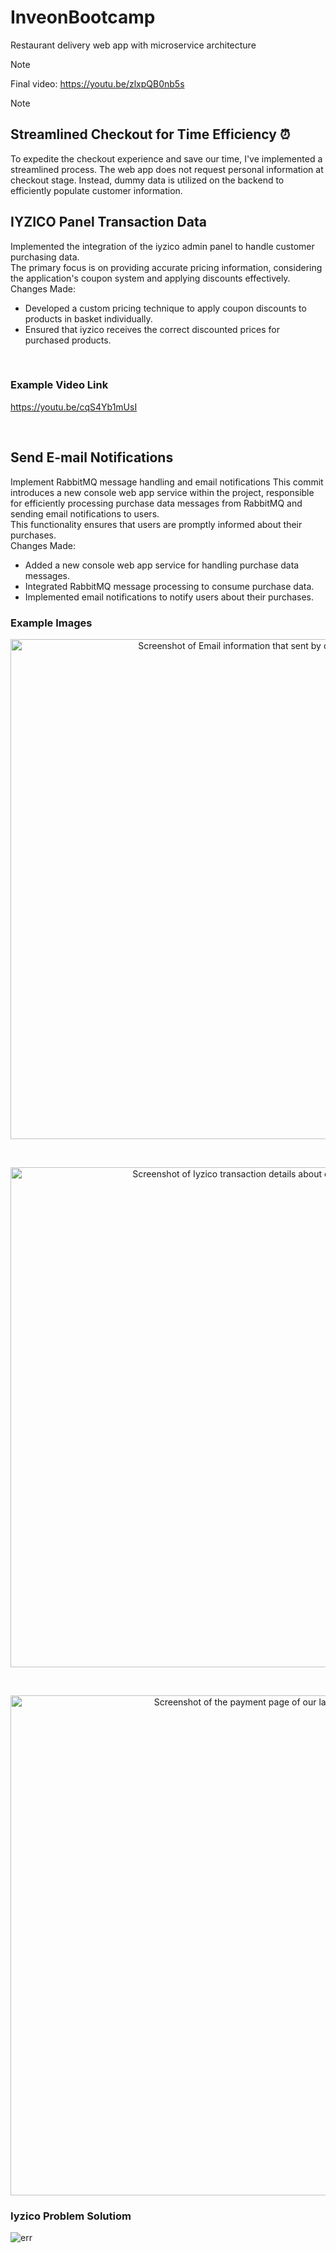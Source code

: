# InveonBootcamp
Restaurant delivery web app with microservice architecture

> [!NOTE]  
> Final video: https://youtu.be/zlxpQB0nb5s

> [!NOTE]  
> ## Streamlined Checkout for Time Efficiency ⏰
> To expedite the checkout experience and save our time, I've implemented a streamlined process. The web app does not request personal information at checkout stage. Instead, dummy data is utilized on the backend to efficiently populate customer information.


## IYZICO Panel Transaction Data
Implemented the integration of the iyzico admin panel to handle customer purchasing data. <br/>
The primary focus is on providing accurate pricing information, considering the application's coupon system and applying discounts effectively.
<br/>
Changes Made:
- Developed a custom pricing technique to apply coupon discounts to products in basket individually.
- Ensured that iyzico receives the correct discounted prices for purchased products.
<br/>

### Example Video Link

https://youtu.be/cqS4Yb1mUsI

<br/>

## Send E-mail Notifications
Implement RabbitMQ message handling and email notifications
This commit introduces a new console web app service within the project, responsible for efficiently processing purchase data messages from RabbitMQ and sending email notifications to users.<br/> 
This functionality ensures that users are promptly informed about their purchases.
<br/>
Changes Made:
- Added a new console web app service for handling purchase data messages.
- Integrated RabbitMQ message processing to consume purchase data.
- Implemented email notifications to notify users about their purchases.

### Example Images
<p align="center">
  <img src="https://github.com/elifnurafsar/InveonBootcamp/assets/60623941/6b276fff-8026-42fe-981e-1b05a2afc272" width="800" alt="Screenshot of Email information that sent by our console app."/>
</p>
<br/>
<p align="center">
  <img src="https://github.com/elifnurafsar/InveonBootcamp/assets/60623941/925bcb03-e012-440c-9aad-f381133a475c" width="800" alt="Screenshot of Iyzico transaction details about our last purchase."/>
</p>
<br/>
<p align="center">
  <img src="https://github.com/elifnurafsar/InveonBootcamp/assets/60623941/a1ca7feb-d724-40bd-8ef8-3b0bd7acb816" width="800" alt="Screenshot of the payment page of our last purchase."/>
</p>

### Iyzico Problem Solutiom

![err](https://github.com/elifnurafsar/InveonBootcamp/assets/60623941/9220b054-47ef-4424-8931-faae0fbd6f3f)

